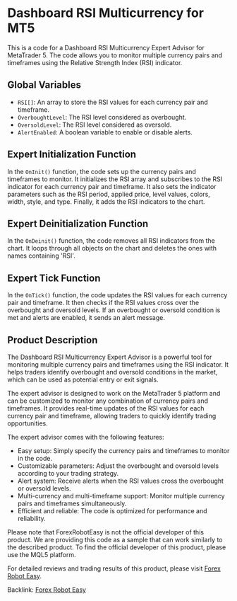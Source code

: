 # Dashboard RSI Multicurrency for MT5

This is a code for a Dashboard RSI Multicurrency Expert Advisor for MetaTrader 5. The code allows you to monitor multiple currency pairs and timeframes using the Relative Strength Index (RSI) indicator.

## Global Variables

- `RSI[]`: An array to store the RSI values for each currency pair and timeframe.
- `OverboughtLevel`: The RSI level considered as overbought.
- `OversoldLevel`: The RSI level considered as oversold.
- `AlertEnabled`: A boolean variable to enable or disable alerts.

## Expert Initialization Function

In the `OnInit()` function, the code sets up the currency pairs and timeframes to monitor. It initializes the RSI array and subscribes to the RSI indicator for each currency pair and timeframe. It also sets the indicator parameters such as the RSI period, applied price, level values, colors, width, style, and type. Finally, it adds the RSI indicators to the chart.

## Expert Deinitialization Function

In the `OnDeinit()` function, the code removes all RSI indicators from the chart. It loops through all objects on the chart and deletes the ones with names containing 'RSI'.

## Expert Tick Function

In the `OnTick()` function, the code updates the RSI values for each currency pair and timeframe. It then checks if the RSI values cross over the overbought and oversold levels. If an overbought or oversold condition is met and alerts are enabled, it sends an alert message.

## Product Description

The Dashboard RSI Multicurrency Expert Advisor is a powerful tool for monitoring multiple currency pairs and timeframes using the RSI indicator. It helps traders identify overbought and oversold conditions in the market, which can be used as potential entry or exit signals.

The expert advisor is designed to work on the MetaTrader 5 platform and can be customized to monitor any combination of currency pairs and timeframes. It provides real-time updates of the RSI values for each currency pair and timeframe, allowing traders to quickly identify trading opportunities.

The expert advisor comes with the following features:

- Easy setup: Simply specify the currency pairs and timeframes to monitor in the code.
- Customizable parameters: Adjust the overbought and oversold levels according to your trading strategy.
- Alert system: Receive alerts when the RSI values cross the overbought or oversold levels.
- Multi-currency and multi-timeframe support: Monitor multiple currency pairs and timeframes simultaneously.
- Efficient and reliable: The code is optimized for performance and reliability.

Please note that ForexRobotEasy is not the official developer of this product. We are providing this code as a sample that can work similarly to the described product. To find the official developer of this product, please use the MQL5 platform.

For detailed reviews and trading results of this product, please visit [Forex Robot Easy](https://forexroboteasy.com/forex-robot-review/dashboard-rsi-multicurrency-for-mt5-review-optimize-forex-trading/).

Backlink: [Forex Robot Easy](https://forexroboteasy.com)
